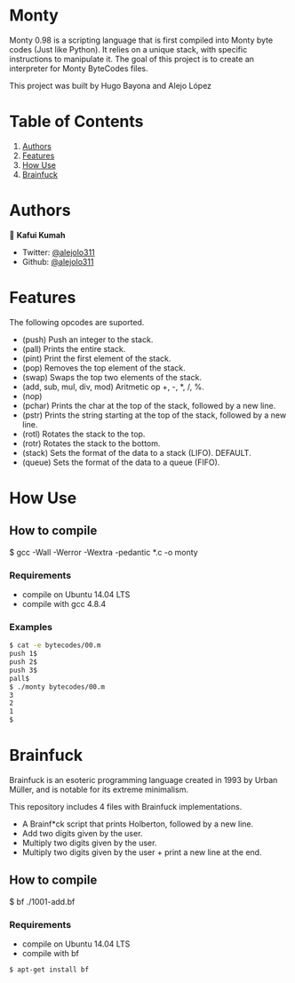 # Monty

Monty 0.98 is a scripting language that is first compiled into Monty byte codes (Just like Python). It relies on a unique stack, with specific instructions to manipulate it. The goal of this project is to create an interpreter for Monty ByteCodes files.

This project was built by Hugo Bayona and Alejo López

# Table of Contents

1. [Authors](#Authors)
2. [Features](#Features)
3. [How Use](#How-Use)
4. [Brainfuck](#Brainfuck)

# Authors

👤 **Kafui Kumah**

- Twitter: [@alejolo311](https://twitter.com/kafuikumah_)
- Github: [@alejolo311](https://github.com/kafuikumah)

# Features

The following opcodes are suported.

- (push) Push an integer to the stack.
- (pall) Prints the entire stack.
- (pint) Print the first element of the stack.
- (pop) Removes the top element of the stack.
- (swap) Swaps the top two elements of the stack.
- (add, sub, mul, div, mod) Aritmetic op +, -, \*, /, %.
- (nop)
- (pchar) Prints the char at the top of the stack, followed by a new line.
- (pstr) Prints the string starting at the top of the stack, followed by a new line.
- (rotl) Rotates the stack to the top.
- (rotr) Rotates the stack to the bottom.
- (stack) Sets the format of the data to a stack (LIFO). DEFAULT.
- (queue) Sets the format of the data to a queue (FIFO).

# How Use

## How to compile

$ gcc -Wall -Werror -Wextra -pedantic \*.c -o monty

### Requirements

- compile on Ubuntu 14.04 LTS
- compile with gcc 4.8.4

### Examples

```bash
$ cat -e bytecodes/00.m
push 1$
push 2$
push 3$
pall$
$ ./monty bytecodes/00.m
3
2
1
$
```

# Brainfuck

Brainfuck is an esoteric programming language created in 1993 by Urban Müller, and is notable for its extreme minimalism.

This repository includes 4 files with Brainfuck implementations.

- A Brainf\*ck script that prints Holberton, followed by a new line.
- Add two digits given by the user.
- Multiply two digits given by the user.
- Multiply two digits given by the user + print a new line at the end.

## How to compile

$ bf ./1001-add.bf

### Requirements

- compile on Ubuntu 14.04 LTS
- compile with bf

```bash
$ apt-get install bf
```

